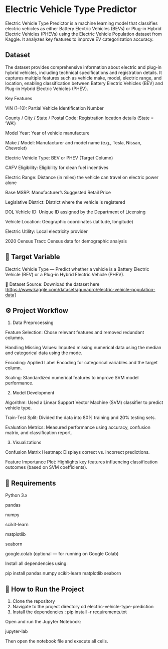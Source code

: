 # Electric Vehicle Type Predictor
Electric Vehicle Type Predictor is a machine learning model that classifies electric vehicles as either Battery Electric Vehicles (BEVs) or Plug-in Hybrid Electric Vehicles (PHEVs) using the Electric Vehicle Population dataset from Kaggle. It analyzes key features to improve EV categorization accuracy.
## Dataset
The dataset provides comprehensive information about electric and plug-in hybrid vehicles, including technical specifications and registration details. It captures multiple features such as vehicle make, model, electric range, and location, enabling classification between Battery Electric Vehicles (BEV) and Plug-in Hybrid Electric Vehicles (PHEV).

Key Features

VIN (1–10): Partial Vehicle Identification Number

County / City / State / Postal Code: Registration location details (State = ‘WA’)

Model Year: Year of vehicle manufacture

Make / Model: Manufacturer and model name (e.g., Tesla, Nissan, Chevrolet)

Electric Vehicle Type: BEV or PHEV (Target Column)

CAFV Eligibility: Eligibility for clean fuel incentives

Electric Range: Distance (in miles) the vehicle can travel on electric power alone

Base MSRP: Manufacturer’s Suggested Retail Price

Legislative District: District where the vehicle is registered

DOL Vehicle ID: Unique ID assigned by the Department of Licensing

Vehicle Location: Geographic coordinates (latitude, longitude)

Electric Utility: Local electricity provider

2020 Census Tract: Census data for demographic analysis

## 🎯 Target Variable

Electric Vehicle Type — Predict whether a vehicle is a Battery Electric Vehicle (BEV) or a Plug-in Hybrid Electric Vehicle (PHEV).

📂 Dataset Source: Download the dataset here [https://www.kaggle.com/datasets/gunapro/electric-vehicle-population-data]

## ⚙️ Project Workflow
1. Data Preprocessing

Feature Selection: Chose relevant features and removed redundant columns.

Handling Missing Values: Imputed missing numerical data using the median and categorical data using the mode.

Encoding: Applied Label Encoding for categorical variables and the target column.

Scaling: Standardized numerical features to improve SVM model performance.

2. Model Development

Algorithm: Used a Linear Support Vector Machine (SVM) classifier to predict vehicle type.

Train-Test Split: Divided the data into 80% training and 20% testing sets.

Evaluation Metrics: Measured performance using accuracy, confusion matrix, and classification report.

3. Visualizations

Confusion Matrix Heatmap: Displays correct vs. incorrect predictions.

Feature Importance Plot: Highlights key features influencing classification outcomes (based on SVM coefficients).

## 🧩 Requirements

Python 3.x

pandas

numpy

scikit-learn

matplotlib

seaborn

google.colab (optional — for running on Google Colab)

Install all dependencies using:

pip install pandas numpy scikit-learn matplotlib seaborn

## 🚀 How to Run the Project

1. Clone the repository
2. Navigate to the project directory
cd electric-vehicle-type-prediction
3. Install the dependencies :
pip install -r requirements.txt


Open and run the Jupyter Notebook:

jupyter-lab


Then open the notebook file and execute all cells.
